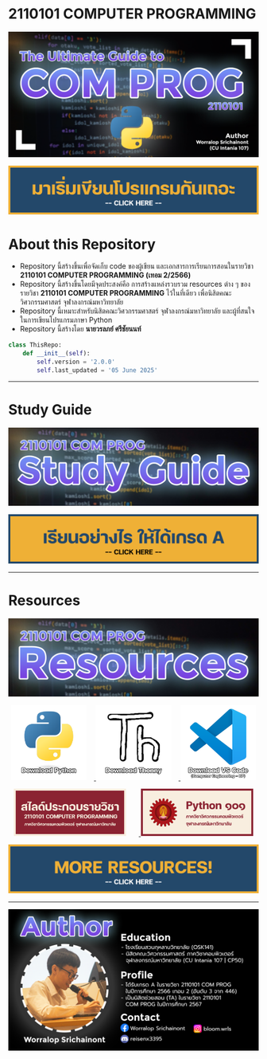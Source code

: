 # 2110101 COMPUTER PROGRAMMING

![00-com-prog.png](/Z99-OTHERS/00-main/00-com-prog.png)

[![00a-get-started](/Z99-OTHERS/00-main/00a-get-started.png)](/PL-Problem-List/)

# About this Repository

-   Repository นี้สร้างขึ้นเพื่อจัดเก็บ code ของผู้เขียน
    และเอกสารการเรียนการสอนในรายวิชา **2110101 COMPUTER PROGRAMMING (เทอม
    2/2566)**
-   Repository นี้สร้างขึ้นโดยมีจุดประสงค์คือ การสร้างแหล่งรวบรวม resources ต่าง
    ๆ ของรายวิชา **2110101 COMPUTER PROGRAMMING** ไว้ในที่เดียว
    เพื่อนิสิตคณะวิศวกรรมศาสตร์ จุฬาลงกรณ์มหาวิทยาลัย
-   Repository นี้เหมาะสำหรับนิสิตคณะวิศวกรรมศาสตร์ จุฬาลงกรณ์มหาวิทยาลัย
    และผู้ที่สนใจในการเขียนโปรแกรมภาษา Python
-   Repository นี้สร้างโดย **นายวรลภย์ ศรีชัยนนท์**

```python
class ThisRepo:
    def __init__(self):
        self.version = '2.0.0'
        self.last_updated = '05 June 2025'
```

---

# Study Guide

![01-study-guide.png](/Z99-OTHERS/00-main/01-study-guide.png)

[![01a-grf.png](/Z99-OTHERS/00-main/01a-grf.png)](https://drive.google.com/file/d/1MobiIMdO5ejGxo801d9RZENZJnBddpBg/view?usp=drive_link)

---

# Resources

![02-resources.png](/Z99-OTHERS/00-main/02-resources.png)

<p align="center">
  <a href="https://www.python.org/downloads/">
    <img src="Z99-OTHERS/00-main/02a-python.png" style="width:30%; margin-right:3%;">
  </a>
  <a href="https://thonny.org/">
    <img src="Z99-OTHERS/00-main/02b-thonny.png" style="width:30%; margin-right:3%;">
  </a>
  <a href="https://code.visualstudio.com/">
    <img src="Z99-OTHERS/00-main/02c-vscode.png" style="width:30%;">
  </a>
</p>

<p align="center">
  <a href="/SM-Study-Materials/02-COM-PROG-Slides/00-COM-PROG-All-Slides.pdf">
    <img src="Z99-OTHERS/00-main/02d-slides.png" style="width:45%; margin-right:5%;">
  </a>
  <a href="https://www.cp.eng.chula.ac.th/~somchai/python101/">
    <img src="Z99-OTHERS/00-main/02e-python-101.png" style="width:45%;">
  </a>
</p>

[![02f-more-resources.png](/Z99-OTHERS/00-main/02f-more-resources.png)]()

---

![03-author.png](/Z99-OTHERS/00-main/03-author.png)
